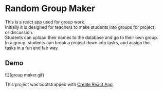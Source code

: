 # Random Group Maker
This is a react app used for group work. <br>
Initially it is designed for teachers to make students into groups for project or discussion. <br>
Students can upload their names to the database and go to their own group. In a group, students can break a project down into tasks, and assign the tasks in a fun and fair way.

## Demo
![](group maker.gif)

This project was bootstrapped with [Create React App](https://github.com/facebook/create-react-app).


